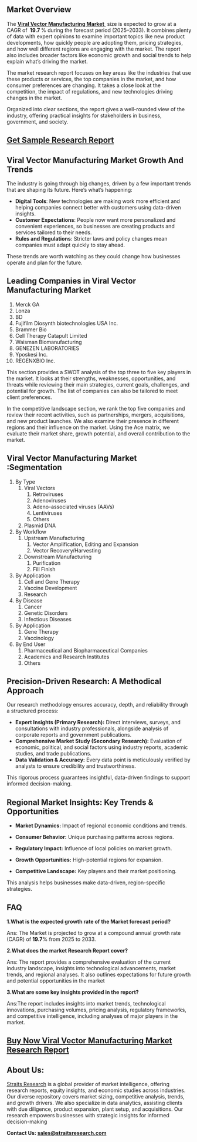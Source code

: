 <h2>Market Overview</h2>
<p>The <a href=https://straitsresearch.com/report/viral-vector-manufacturing-market> <strong>Viral Vector Manufacturing Market</strong> </a> size is expected to grow at a CAGR of <strong> 19.7 </strong>% during the forecast period (2025–2033). It combines plenty of data with expert opinions to examine important topics like new product developments, how quickly people are adopting them, pricing strategies, and how well different regions are engaging with the market. The report also includes broader factors like economic growth and social trends to help explain what’s driving the market.</p>
<p>The market research report focuses on key areas like the industries that use these products or services, the top companies in the market, and how consumer preferences are changing. It takes a close look at the competition, the impact of regulations, and new technologies driving changes in the market.</p>
<p>Organized into clear sections, the report gives a well-rounded view of the industry, offering practical insights for stakeholders in business, government, and society.</p>
<h2><strong><a href=https://straitsresearch.com/report/viral-vector-manufacturing-market/request-sample>Get Sample Research Report</a></strong></h2>
<h2>Viral Vector Manufacturing Market Growth And Trends</h2>
<p>The industry is going through big changes, driven by a few important trends that are shaping its future. Here’s what’s happening:</p>
<ul>
<li><strong>Digital Tools</strong>: New technologies are making work more efficient and helping companies connect better with customers using data-driven insights.</li>
<li><strong>Customer Expectations</strong>: People now want more personalized and convenient experiences, so businesses are creating products and services tailored to their needs.</li>
<li><strong>Rules and Regulations</strong>: Stricter laws and policy changes mean companies must adapt quickly to stay ahead.</li>
</ul>
<p>These trends are worth watching as they could change how businesses operate and plan for the future.</p>
<h2>Leading Companies in Viral Vector Manufacturing Market</h2>
<p><ol>
<li>Merck GA</li>
<li>Lonza</li>
<li>BD</li>
<li>Fujifilm Diosynth biotechnologies USA Inc.</li>
<li>Brammer Bio</li>
<li>Cell Therapy Catapult Limited</li>
<li>Waisman Biomanufacturing</li>
<li>GENEZEN LABORATORIES</li>
<li>Yposkesi Inc.</li>
<li>REGENXBIO Inc.</li>
</ol></p>
<div>
<p>This section provides a SWOT analysis of the top three to five key players in the market. It looks at their strengths, weaknesses, opportunities, and threats while reviewing their main strategies, current goals, challenges, and potential for growth. The list of companies can also be tailored to meet client preferences.</p>
<p>In the competitive landscape section, we rank the top five companies and review their recent activities, such as partnerships, mergers, acquisitions, and new product launches. We also examine their presence in different regions and their influence on the market. Using the Ace matrix, we evaluate their market share, growth potential, and overall contribution to the market.</p>
<h2>Viral Vector Manufacturing Market :Segmentation</h2>
<p><ol>
<li>By Type
<ol>
<li>Viral Vectors
<ol>
<li>Retroviruses</li>
<li>Adenoviruses</li>
<li>Adeno-associated viruses (AAVs)</li>
<li>Lentiviruses</li>
<li>Others</li>
</ol>
</li>
<li>Plasmid DNA</li>
</ol>
</li>
<li>By Workflow
<ol>
<li>Upstream Manufacturing
<ol>
<li>Vector Amplification, Editing and Expansion</li>
<li>Vector Recovery/Harvesting</li>
</ol>
</li>
<li>Downstream Manufacturing
<ol>
<li>Purification</li>
<li>Fill Finish</li>
</ol>
</li>
</ol>
</li>
<li>By Application
<ol>
<li>Cell and Gene Therapy</li>
<li>Vaccine Development</li>
<li>Research</li>
</ol>
</li>
<li>By Disease
<ol>
<li>Cancer</li>
<li>Genetic Disorders</li>
<li>Infectious Diseases</li>
</ol>
</li>
<li>By Application
<ol>
<li>Gene Therapy</li>
<li>Vaccinology</li>
</ol>
</li>
<li>By End User
<ol>
<li>Pharmaceutical and Biopharmaceutical Companies</li>
<li>Academics and Research Institutes</li>
<li>Others</li>
</ol>
</li>
</ol></p>
<h2>Precision-Driven Research: A Methodical Approach</h2>
<p>Our research methodology ensures accuracy, depth, and reliability through a structured process:</p>
<ul>
<li><strong>Expert Insights (Primary Research):</strong> Direct interviews, surveys, and consultations with industry professionals, alongside analysis of corporate reports and government publications.</li>
<li><strong>Comprehensive Market Study (Secondary Research):</strong> Evaluation of economic, political, and social factors using industry reports, academic studies, and trade publications.</li>
<li><strong>Data Validation &amp; Accuracy:</strong> Every data point is meticulously verified by analysts to ensure credibility and trustworthiness.</li>
</ul>
<p>This rigorous process guarantees insightful, data-driven findings to support informed decision-making.</p>
<h2>Regional Market Insights: Key Trends &amp; Opportunities</h2>
<ul>
<li>
<p><strong>Market Dynamics: </strong>Impact of regional economic conditions and trends.</p>
</li>
<li>
<p><strong>Consumer Behavior:</strong> Unique purchasing patterns across regions.</p>
</li>
<li>
<p><strong>Regulatory Impact:</strong> Influence of local policies on market growth.</p>
</li>
<li>
<p><strong>Growth Opportunities:</strong> High-potential regions for expansion.</p>
</li>
<li>
<p><strong>Competitive Landscape:</strong> Key players and their market positioning.</p>
</li>
</ul>
<p>This analysis helps businesses make data-driven, region-specific strategies.</p>
<h2>FAQ</h2>
<p><strong>1.What is the expected growth rate of the Market forecast period?</strong></p>
<p>Ans: The Market is projected to grow at a compound annual growth rate (CAGR) of <strong>19.7</strong>% from 2025 to 2033.</p>
<p><strong>2.What does the market Research Report cover?</strong></p>
<p>Ans: The report provides a comprehensive evaluation of the current industry landscape, insights into technological advancements, market trends, and regional analyses. It also outlines expectations for future growth and potential opportunities in the market</p>
<p><strong>3.What are some key insights provided in the report?</strong></p>
<p>Ans:The report includes insights into market trends, technological innovations, purchasing volumes, pricing analysis, regulatory frameworks, and competitive intelligence, including analyses of major players in the market.</p>
<h2><strong><a href=https://straitsresearch.com/buy-now/viral-vector-manufacturing-market>Buy Now Viral Vector Manufacturing Market Research Report </a></strong></h2>
<h2>About Us:</h2>
<p><a href=https://straitsresearch.com/>Straits Research</a> is a global provider of market intelligence, offering research reports, equity insights, and economic studies across industries. Our diverse repository covers market sizing, competitive analysis, trends, and growth drivers. We also specialize in data analytics, assisting clients with due diligence, product expansion, plant setup, and acquisitions. Our research empowers businesses with strategic insights for informed decision-making</p>
<p><strong>Contact Us: <a href=mailto:sales@straitsresearch.com>sales@straitsresearch.com</a></strong></p>
</div>
